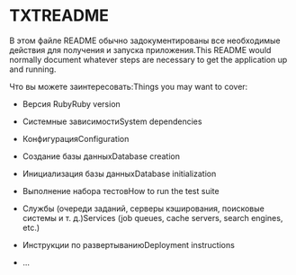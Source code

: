 # <a name="readme"></a><span data-ttu-id="2ef1f-101">TXT</span><span class="sxs-lookup"><span data-stu-id="2ef1f-101">README</span></span>

<span data-ttu-id="2ef1f-102">В этом файле README обычно задокументированы все необходимые действия для получения и запуска приложения.</span><span class="sxs-lookup"><span data-stu-id="2ef1f-102">This README would normally document whatever steps are necessary to get the application up and running.</span></span>

<span data-ttu-id="2ef1f-103">Что вы можете заинтересовать:</span><span class="sxs-lookup"><span data-stu-id="2ef1f-103">Things you may want to cover:</span></span>

* <span data-ttu-id="2ef1f-104">Версия Ruby</span><span class="sxs-lookup"><span data-stu-id="2ef1f-104">Ruby version</span></span>

* <span data-ttu-id="2ef1f-105">Системные зависимости</span><span class="sxs-lookup"><span data-stu-id="2ef1f-105">System dependencies</span></span>

* <span data-ttu-id="2ef1f-106">Конфигурация</span><span class="sxs-lookup"><span data-stu-id="2ef1f-106">Configuration</span></span>

* <span data-ttu-id="2ef1f-107">Создание базы данных</span><span class="sxs-lookup"><span data-stu-id="2ef1f-107">Database creation</span></span>

* <span data-ttu-id="2ef1f-108">Инициализация базы данных</span><span class="sxs-lookup"><span data-stu-id="2ef1f-108">Database initialization</span></span>

* <span data-ttu-id="2ef1f-109">Выполнение набора тестов</span><span class="sxs-lookup"><span data-stu-id="2ef1f-109">How to run the test suite</span></span>

* <span data-ttu-id="2ef1f-110">Службы (очереди заданий, серверы кэширования, поисковые системы и т. д.)</span><span class="sxs-lookup"><span data-stu-id="2ef1f-110">Services (job queues, cache servers, search engines, etc.)</span></span>

* <span data-ttu-id="2ef1f-111">Инструкции по развертыванию</span><span class="sxs-lookup"><span data-stu-id="2ef1f-111">Deployment instructions</span></span>

* <span data-ttu-id="2ef1f-112">...</span><span class="sxs-lookup"><span data-stu-id="2ef1f-112"></span></span>
